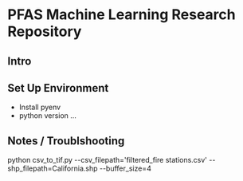# PFAS Machine Learning Research Repository

## Intro

## Set Up Environment

- Install pyenv
- python version ...

## Notes / Troublshooting

python csv_to_tif.py --csv_filepath='filtered_fire stations.csv' --shp_filepath=California.shp --buffer_size=4